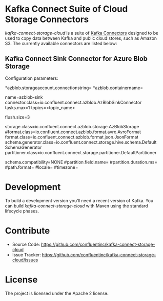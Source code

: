 # Kafka Connect Suite of Cloud Storage Connectors

*kafka-connect-storage-cloud* is a suite of [Kafka Connectors](http://kafka.apache.org/documentation.html#connect)
designed to be used to copy data between Kafka and public cloud stores, such as Amazon S3. The currently available connectors are listed below:

## Kafka Connect Sink Connector for Azure Blob Storage

Configuration parameters:

*azblob.storageaccount.connectionstring=<connection string>
*azblob.containername=<container name>

name=azblob-sink
connector.class=io.confluent.connect.azblob.AzBlobSinkConnector
tasks.max=1
topics=<topic_name>

flush.size=3

storage.class=io.confluent.connect.azblob.storage.AzBlobStorage
#format.class=io.confluent.connect.azblob.format.avro.AvroFormat
format.class=io.confluent.connect.azblob.format.json.JsonFormat
schema.generator.class=io.confluent.connect.storage.hive.schema.DefaultSchemaGenerator
partitioner.class=io.confluent.connect.storage.partitioner.DefaultPartitioner

schema.compatibility=NONE
#partition.field.name=
#partition.duration.ms=
#path.format=
#locale=
#timezone=


# Development

To build a development version you'll need a recent version of Kafka. You can build
*kafka-connect-storage-cloud* with Maven using the standard lifecycle phases.


# Contribute

- Source Code: https://github.com/confluentinc/kafka-connect-storage-cloud
- Issue Tracker: https://github.com/confluentinc/kafka-connect-storage-cloud/issues


# License

The project is licensed under the Apache 2 license.
